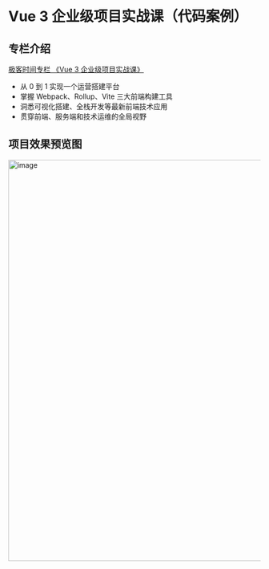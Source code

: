 # Vue 3 企业级项目实战课（代码案例）

## 专栏介绍

[极客时间专栏 《Vue 3 企业级项目实战课》](https://time.geekbang.com/column/intro/100311101)

- 从 0 到 1 实现一个运营搭建平台
- 掌握 Webpack、Rollup、Vite 三大前端构建工具
- 洞悉可视化搭建、全栈开发等最新前端技术应用
- 贯穿前端、服务端和技术运维的全局视野

## 项目效果预览图

<img width="800" alt="image" src="https://user-images.githubusercontent.com/111127872/210796678-035054d5-ef8f-4a32-8f50-3ee06070c51d.png">
